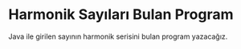 # Harmonik Sayıları Bulan Program

Java ile girilen sayının harmonik serisini bulan program yazacağız.